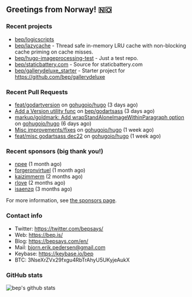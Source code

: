 ## Greetings from Norway! 🇳🇴

### Recent projects

- [bep/logicscripts](https://github.com/bep/logicscripts)
- [bep/lazycache](https://github.com/bep/lazycache) - Thread safe in-memory LRU cache with non-blocking cache priming on cache misses.
- [bep/hugo-imageprocessing-test](https://github.com/bep/hugo-imageprocessing-test) - Just a test repo.
- [bep/staticbattery.com](https://github.com/bep/staticbattery.com) - Source for staticbattery.com
- [bep/gallerydeluxe_starter](https://github.com/bep/gallerydeluxe_starter) - Starter project for https://github.com/bep/gallerydeluxe

### Recent Pull Requests

- [feat/godartversion](https://github.com/gohugoio/hugo/pull/10506) on [gohugoio/hugo](https://github.com/gohugoio/hugo) (3 days ago)
- [Add a Version utility func](https://github.com/bep/godartsass/pull/9) on [bep/godartsass](https://github.com/bep/godartsass) (3 days ago)
- [markup/goldmark: Add wrapStandAloneImageWithinParagraph option](https://github.com/gohugoio/hugo/pull/10493) on [gohugoio/hugo](https://github.com/gohugoio/hugo) (6 days ago)
- [Misc improvements/fixes](https://github.com/gohugoio/hugo/pull/10490) on [gohugoio/hugo](https://github.com/gohugoio/hugo) (1 week ago)
- [feat/misc godartsass dec22](https://github.com/gohugoio/hugo/pull/10488) on [gohugoio/hugo](https://github.com/gohugoio/hugo) (1 week ago)

### Recent sponsors (big thank you!)

- [npee](https://github.com/npee) (1 month ago)
- [forgeronvirtuel](https://github.com/forgeronvirtuel) (1 month ago)
- [kaizimmerm](https://github.com/kaizimmerm) (2 months ago)
- [rlove](https://github.com/rlove) (2 months ago)
- [isaenzq](https://github.com/isaenzq) (3 months ago)

For more information, see [the sponsors page](https://github.com/sponsors/bep/).

### Contact info
- Twitter: https://twitter.com/bepsays/
- Web: https://bep.is/
- Blog: https://bepsays.com/en/
- Mail: bjorn.erik.pedersen@gmail.com
- Keybase: https://keybase.io/bep
- BTC: 3NseXrZVx29fxgu4RbTrAhyU5UKyjeAukX


### GitHub stats
![bep's github stats](https://github-readme-stats.vercel.app/api?username=bep&count_private=true&hide_title=true)

